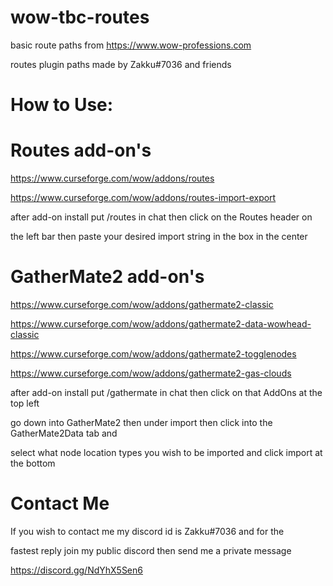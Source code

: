 # wow-tbc-routes
basic route paths from https://www.wow-professions.com

routes plugin paths made by Zakku#7036 and friends

# How to Use:


# Routes add-on's 

https://www.curseforge.com/wow/addons/routes
 
https://www.curseforge.com/wow/addons/routes-import-export


after add-on install put /routes in chat then click on the Routes header on

the left bar then paste your desired import string in the box in the center


# GatherMate2 add-on's

https://www.curseforge.com/wow/addons/gathermate2-classic

https://www.curseforge.com/wow/addons/gathermate2-data-wowhead-classic

https://www.curseforge.com/wow/addons/gathermate2-togglenodes

https://www.curseforge.com/wow/addons/gathermate2-gas-clouds


after add-on install put /gathermate in chat then click on that AddOns at the top left

go down into GatherMate2 then under import then click into the GatherMate2Data tab and

select what node location types you wish to be imported and click import at the bottom


# Contact Me

If you wish to contact me my discord id is Zakku#7036 and for the 

fastest reply join my public discord then send me a private message

https://discord.gg/NdYhX5Sen6
